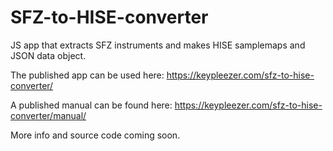 # SFZ-to-HISE-converter
JS app that extracts SFZ instruments and makes HISE samplemaps and JSON data object.

The published app can be used here:
https://keypleezer.com/sfz-to-hise-converter/

A published manual can be found here:
https://keypleezer.com/sfz-to-hise-converter/manual/

More info and source code coming soon. 
